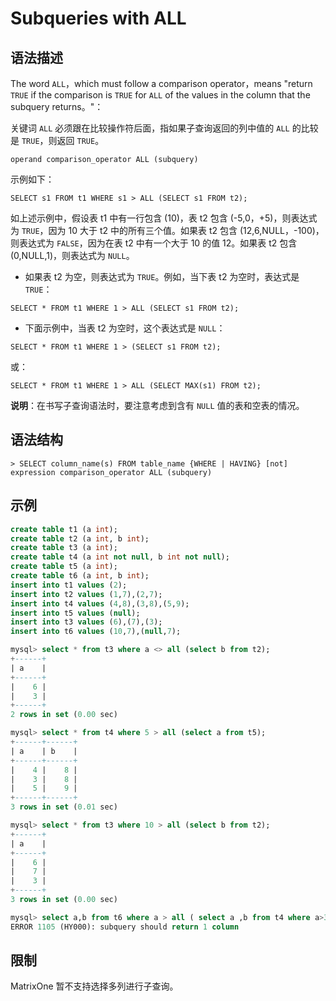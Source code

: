 # **Subqueries with ALL**

## **语法描述**

The word `ALL`，which must follow a comparison operator，means "return `TRUE` if the comparison is `TRUE` for `ALL` of the values in the column that the subquery returns。"：

关键词 `ALL` 必须跟在比较操作符后面，指如果子查询返回的列中值的 `ALL` 的比较是 `TRUE`，则返回 `TRUE`。

```
operand comparison_operator ALL (subquery)
```

示例如下：

```
SELECT s1 FROM t1 WHERE s1 > ALL (SELECT s1 FROM t2);
```

如上述示例中，假设表 t1 中有一行包含 (10)，表 t2 包含 (-5,0，+5)，则表达式为 `TRUE`，因为 10 大于 t2 中的所有三个值。如果表 t2 包含 (12,6,NULL，-100)，则表达式为 `FALSE`，因为在表 t2 中有一个大于 10 的值 12。如果表 t2 包含 (0,NULL,1)，则表达式为 `NULL`。

- 如果表 t2 为空，则表达式为 `TRUE`。例如，当下表 t2 为空时，表达式是 `TRUE`：

```
SELECT * FROM t1 WHERE 1 > ALL (SELECT s1 FROM t2);
```

- 下面示例中，当表 t2 为空时，这个表达式是 `NULL`：

```
SELECT * FROM t1 WHERE 1 > (SELECT s1 FROM t2);
```

或：

```
SELECT * FROM t1 WHERE 1 > ALL (SELECT MAX(s1) FROM t2);
```

**说明**：在书写子查询语法时，要注意考虑到含有 `NULL` 值的表和空表的情况。

## **语法结构**

```
> SELECT column_name(s) FROM table_name {WHERE | HAVING} [not] expression comparison_operator ALL (subquery)
```

## **示例**

```sql
create table t1 (a int);
create table t2 (a int, b int);
create table t3 (a int);
create table t4 (a int not null, b int not null);
create table t5 (a int);
create table t6 (a int, b int);
insert into t1 values (2);
insert into t2 values (1,7),(2,7);
insert into t4 values (4,8),(3,8),(5,9);
insert into t5 values (null);
insert into t3 values (6),(7),(3);
insert into t6 values (10,7),(null,7);

mysql> select * from t3 where a <> all (select b from t2);
+------+
| a    |
+------+
|    6 |
|    3 |
+------+
2 rows in set (0.00 sec)

mysql> select * from t4 where 5 > all (select a from t5);
+------+------+
| a    | b    |
+------+------+
|    4 |    8 |
|    3 |    8 |
|    5 |    9 |
+------+------+
3 rows in set (0.01 sec)

mysql> select * from t3 where 10 > all (select b from t2);
+------+
| a    |
+------+
|    6 |
|    7 |
|    3 |
+------+
3 rows in set (0.00 sec)

mysql> select a,b from t6 where a > all ( select a ,b from t4 where a>3);
ERROR 1105 (HY000): subquery should return 1 column
```

## **限制**

MatrixOne 暂不支持选择多列进行子查询。
